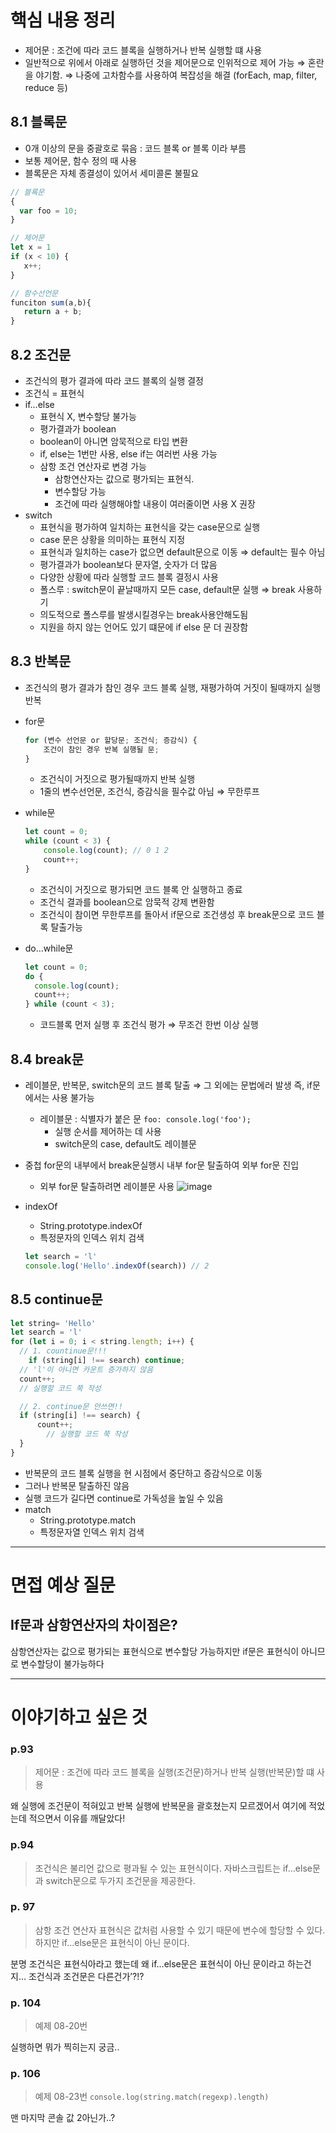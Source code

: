 # 핵심 내용 정리

- 제어문 : 조건에 따라 코드 블록을 실행하거나 반복 실행할 떄 사용
- 일반적으로 위에서 아래로 실행하던 것을 제어문으로 인위적으로 제어 가능 ⇒ 혼란을 야기함. ⇒ 나중에 고차함수를 사용하여 복잡성을 해결 (forEach, map, filter, reduce 등)

## 8.1 블록문

- 0개 이상의 문을 중괄호로 묶음 : 코드 블록 or 블록 이라 부름
- 보통 제어문, 함수 정의 때 사용
- 블록문은 자체 종결성이 있어서 세미콜론 불필요

```jsx
// 블록문
{
  var foo = 10; 
}

// 제어문
let x = 1 
if (x < 10) {
   x++;
}

// 함수선언문
funciton sum(a,b){
   return a + b;
}

```

## 8.2 조건문

- 조건식의 평가 결과에 따라 코드 블록의 실행 결정
- 조건식 = 표현식
- if…else
    - 표현식 X, 변수할당 불가능
    - 평가결과가 boolean
    - boolean이 아니면 암묵적으로 타입 변환
    - if, else는 1번만 사용, else if는 여러번 사용 가능
    - 삼항 조건 연산자로 변경 가능
        - 삼항연산자는 값으로 평가되는 표현식.
        - 변수할당 가능
        - 조건에 따라 실행해야할 내용이 여러줄이면 사용 X 권장
- switch
    - 표현식을 평가하여 일치하는 표현식을 갖는 case문으로 실행
    - case 문은 상황을 의미하는 표현식 지정
    - 표현식과 일치하는 case가 없으면 default문으로 이동 ⇒ default는 필수 아님
    - 평가결과가 boolean보다 문자열, 숫자가 더 많음
    - 다양한 상황에 따라 실행할 코드 블록 결정시 사용
    - 폴스루 : switch문이 끝날때까지 모든 case, default문 실행 ⇒ break 사용하기
    - 의도적으로 폴스루를 발생시킬경우는 break사용안해도됨
    - 지원을 하지 않는 언어도 있기 떄문에 if else 문 더 권장함

## 8.3 반복문
- 조건식의 평가 결과가 참인 경우 코드 블록 실행, 재평가하여 거짓이 될때까지 실행 반복
- for문
    
    ```jsx
    for (변수 선언문 or 할당문; 조건식; 증감식) {
    	조건이 참인 경우 반복 실행될 문;
    }
    ```
    
    - 조건식이 거짓으로 평가될때까지 반복 실행
    - 1줄의 변수선언문, 조건식, 증감식을 필수값 아님 ⇒ 무한루프
- while문
    
    ```jsx
    let count = 0;
    while (count < 3) {
    	console.log(count); // 0 1 2
    	count++;
    }
    ```
    
    - 조건식이 거짓으로 평가되면 코드 블록 안 실행하고 종료
    - 조건식 결과를 boolean으로 암묵적 강제 변환함
    - 조건식이 참이면 무한루프를 돌아서 if문으로 조건생성 후 break문으로 코드 블록 탈출가능
- do…while문
    
    ```jsx
    let count = 0;
    do {
      console.log(count);
      count++;  
    } while (count < 3);
    ```
    
    - 코드블록 먼저 실행 후 조건식 평가 ⇒ 무조건 한번 이상 실행

## 8.4 break문

- 레이블문, 반복문, switch문의 코드 블록 탈출 ⇒ 그 외에는 문법에러 발생 즉, if문에서는 사용 불가능
    - 레이블문 : 식별자가 붙은 문 `foo: console.log('foo');`
        - 실행 순서를 제어하는 데 사용
        - switch문의 case, default도 레이블문
- 중첩 for문의 내부에서 break문실행시 내부 for문 탈출하여 외부 for문 진입
    - 외부 for문 탈출하려면 레이블문 사용
    ![image](https://github.com/KingJiwon/js_deep_dive/assets/84695884/4ddd3f3e-1a05-4b77-ace0-ca619c6845ef)
- indexOf
    - String.prototype.indexOf
    - 특정문자의 인덱스 위치 검색
    
    ```jsx
    let search = 'l'
    console.log('Hello'.indexOf(search)) // 2
    ```

## 8.5 continue문

```jsx
let string= 'Hello'
let search = 'l'
for (let i = 0; i < string.length; i++) {
  // 1. countinue문!!!
	if (string[i] !== search) continue;
  // 'l'이 아니면 카운트 증가하지 않음
  count++;
  // 실행할 코드 쭉 작성

  // 2. continue문 안쓰면!!
  if (string[i] !== search) {
	  count++;
		// 실행할 코드 쭉 작성
  }
}
```

- 반복문의 코드 블록 실행을 현 시점에서 중단하고 증감식으로 이동
- 그러나 반복문 탈출하진 않음
- 실행 코드가 길다면 continue로 가독성을 높일 수 있음
- match
    - String.prototype.match
    - 특정문자열 인덱스 위치 검색
---
# 면접 예상 질문

## If문과 삼항연산자의 차이점은?

삼항연산자는 값으로 평가되는 표현식으로 변수할당 가능하지만 if문은 표현식이 아니므로 변수할당이 불가능하다

---

# 이야기하고 싶은 것

### p.93

> 제어문 : 조건에 따라 코드 블록을 실행(조건문)하거나 반복 실행(반복문)할 떄 사용
> 

왜 실행에 조건문이 적혀있고 반복 실행에 반복문을 괄호쳤는지 모르겠어서 여기에 적었는데 적으면서 이유를 깨달았다! 

### p.94

> 조건식은 불리언 값으로 평과될 수 있는 표현식이다. 자바스크립트는 if…else문과 switch문으로 두가지 조건문을 제공한다.
> 

### p. 97

> 삼항 조건 연산자 표현식은 값처럼 사용할 수 있기 때문에 변수에 할당할 수 있다. 하지만 if…else문은 표현식이 아닌 문이다.
> 

분명 조건식은 표현식아라고 했는데 왜 if…else문은 표현식이 아닌 문이라고 하는건지…  조건식과 조건문은 다른건가’?!?

### p. 104

> 예제 08-20번
> 

실행하면 뭐가 찍히는지 궁금..

### p. 106

> 예제 08-23번 
`console.log(string.match(regexp).length)`
> 

맨 마지막 콘솔 값 2아닌가..?
